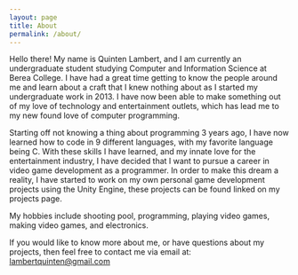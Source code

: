 ```yaml
---
layout: page
title: About
permalink: /about/
---
```


Hello there! My name is Quinten Lambert, and I am currently an undergraduate student studying Computer and Information Science at Berea College. I have had a great time getting to know the people around me and learn about a craft that I knew nothing about as I started my undergraduate work in 2013. I have now been able to make something out of my love of technology and entertainment outlets, which has lead me to my new found love of computer programming. 

Starting off not knowing a thing about programming 3 years ago, I have now learned how to code in 9 different languages, with my favorite language being C. With these skills I have learned, and my innate love for the entertainment industry, I have decided that I want to pursue a career in video game development as a programmer. In order to make this dream a reality, I have started to work on my own personal game development projects using the Unity Engine, these projects can be found linked on my projects page. 

My hobbies include shooting pool, programming, playing video games, making video games, and electronics.

If you would like to know more about me, or have questions about my projects, then feel free to contact me via email at: lambertquinten@gmail.com

